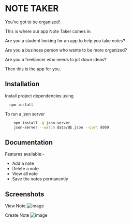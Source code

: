 
# NOTE TAKER

You’ve got to be organized!

This is where our app Note Taker comes in.

Are you a student looking for an app to help you take notes?

Are you a business person who wants to be more organized?

Are you a freelancer who needs to jot down ideas?

Then this is the app for you.



## Installation 

Install project dependencies using

```bash 
  npm install
```

To run a json server

```bash
    npm install -g json-server
    json-server --watch data/db.json --port 8000
```


## Documentation

Features available:-

* Add a note
* Delete a note
* View all note
* Save the notes permanently
 

  
## Screenshots
View Note
![image](https://drive.google.com/uc?export=view&id=1_BgSyYeZeqLQFOtExm4-uKq745s9PLpI)


Create Note
![image](https://drive.google.com/uc?export=view&id=1wJ_5mP4zdBkK7WmWtgfEe_R6lYisB5GU)



  